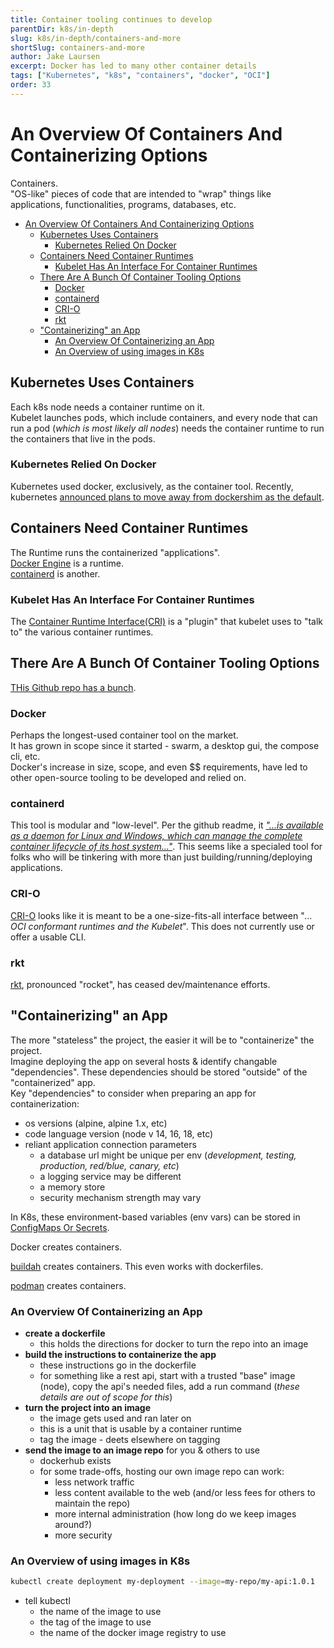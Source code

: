 ```yaml
---
title: Container tooling continues to develop
parentDir: k8s/in-depth
slug: k8s/in-depth/containers-and-more
shortSlug: containers-and-more
author: Jake Laursen
excerpt: Docker has led to many other container details 
tags: ["Kubernetes", "k8s", "containers", "docker", "OCI"]
order: 33
---
```


# An Overview Of Containers And Containerizing Options
Containers.  
"OS-like" pieces of code that are intended to "wrap" things like applications, functionalities, programs, databases, etc.  

- [An Overview Of Containers And Containerizing Options](#an-overview-of-containers-and-containerizing-options)
  - [Kubernetes Uses Containers](#kubernetes-uses-containers)
    - [Kubernetes Relied On Docker](#kubernetes-relied-on-docker)
  - [Containers Need Container Runtimes](#containers-need-container-runtimes)
    - [Kubelet Has An Interface For Container Runtimes](#kubelet-has-an-interface-for-container-runtimes)
  - [There Are A Bunch Of Container Tooling Options](#there-are-a-bunch-of-container-tooling-options)
    - [Docker](#docker)
    - [containerd](#containerd)
    - [CRI-O](#cri-o)
    - [rkt](#rkt)
  - ["Containerizing" an App](#containerizing-an-app)
    - [An Overview Of Containerizing an App](#an-overview-of-containerizing-an-app)
    - [An Overview of using images in K8s](#an-overview-of-using-images-in-k8s)

## Kubernetes Uses Containers
Each k8s node needs a container runtime on it.  
Kubelet launches pods, which include containers, and every node that can run a pod (_which is most likely all nodes_) needs the container runtime to run the containers that live in the pods.
### Kubernetes Relied On Docker
Kubernetes used docker, exclusively, as the container tool. Recently, kubernetes [announced plans to move away from dockershim as the default](https://kubernetes.io/blog/2022/01/07/kubernetes-is-moving-on-from-dockershim/).  

## Containers Need Container Runtimes
The Runtime runs the containerized "applications".  
[Docker Engine](https://docs.docker.com/engine/) is a runtime.  
[containerd](https://containerd.io) is another.  

### Kubelet Has An Interface For Container Runtimes
The [Container Runtime Interface(CRI)](https://kubernetes.io/docs/concepts/architecture/cri/) is a "plugin" that kubelet uses to "talk to" the various container runtimes.  

## There Are A Bunch Of Container Tooling Options
[THis Github repo has a bunch](https://github.com/containers).  

### Docker
Perhaps the longest-used container tool on the market.  
It has grown in scope since it started - swarm, a desktop gui, the compose cli, etc.  
Docker's increase in size, scope, and even $$ requirements, have led to other open-source tooling to be developed and relied on.

### containerd
This tool is modular and "low-level".  Per the github readme, it [_"...is available as a daemon for Linux and Windows, which can manage the complete container lifecycle of its host system..."_](https://github.com/containerd/containerd). This seems like a specialed tool for folks who will be tinkering with more than just building/running/deploying applications.

### CRI-O
[CRI-O](https://github.com/cri-o/cri-o) looks like it is meant to be a one-size-fits-all interface between "_... OCI conformant runtimes and the Kubelet_". This does not currently use or offer a usable CLI.

### rkt
[rkt](https://github.com/rkt/rkt), pronounced "rocket", has ceased dev/maintenance efforts.  

## "Containerizing" an App
The more "stateless" the project, the easier it will be to "containerize" the project.  
Imagine deploying the app on several hosts & identify changable "dependencies". These dependencies should be stored "outside" of the "containerized" app.  
Key "dependencies" to consider when preparing an app for containerization:
- os versions (alpine, alpine 1.x, etc)
- code language version (node v 14, 16, 18, etc)
- reliant application connection parameters
  - a database url might be unique per env (_development, testing, production, red/blue, canary, etc_)
  - a logging service may be different
  - a memory store
  - security mechanism strength may vary


In K8s, these environment-based variables (env vars) can be stored in [ConfigMaps Or Secrets](/k8s/in-depth/env-vars).  

Docker creates containers.   

[buildah](https://github.com/containers/buildah) creates containers. This even works with dockerfiles.  

[podman](https://github.com/containers/podman) creates containers.  

### An Overview Of Containerizing an App
- **create a dockerfile**
  - this holds the directions for docker to turn the repo into an image
- **build the instructions to containerize the app**
  - these instructions go in the dockerfile
  - for something like a rest api, start with a trusted "base" image (node), copy the api's needed files, add a run command (_these details are out of scope for this_)
- **turn the project into an image**
  - the image gets used and ran later on
  - this is a unit that is usable by a container runtime
  - tag the image - deets elsewhere on tagging
- **send the image to an image repo** for you & others to use
  - dockerhub exists
  - for some trade-offs, hosting our own image repo can work:
    - less network traffic
    - less content available to the web (and/or less fees for others to maintain the repo)
    - more internal administration (how long do we keep images around?)
    - more security

### An Overview of using images in K8s
```bash
kubectl create deployment my-deployment --image=my-repo/my-api:1.0.1
```
- tell kubectl 
  - the name of the image to use 
  - the tag of the image to use
  - the name of the docker image registry to use